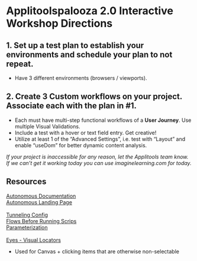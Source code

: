 # Applitoolspalooza 2.0 Interactive Workshop Directions

## 1. Set up a test plan to establish your environments and schedule your plan to not repeat. 
* Have 3 different environments (browsers / viewports).

## 2. Create 3 Custom workflows on your project. Associate each with the plan in #1. 
* Each must have multi-step functional workflows of a **User Journey**. Use multiple Visual Validations.
* Include a test with a hover or text field entry. Get creative!
* Utilize at least 1 of the “Advanced Settings”, i.e. test with “Layout” and enable “useDom” for better dynamic content analysis. 

*If your project is inaccessible for any reason, let the Applitools team know. If we can’t get it working today you can use imaginelearning.com for today.*

## Resources
[Autonomous Documentation](https://applitools.com/docs/autonomous/content/index.html)
</br>
[Autonomous Landing Page](https://applitools.com/platform/autonomous/)
</br>
</br>
[Tunneling Config](https://applitools.com/docs/autonomous/content/topics/tunnel.htm?Highlight=tunnel)
</br>
[Flows Before Running Scrips](https://applitools.com/docs/autonomous/content/topics/url-list-tests.htm#url-list-pretest)
</br>
[Parameterization](https://applitools.com/docs/autonomous/content/topics/parameters.htm?Highlight=parameter)
</br> </br>
[Eyes - Visual Locators ](https://applitools.com/docs/features/visual-locators.html)
* Used for Canvas + clicking items that are otherwise non-selectable
  
